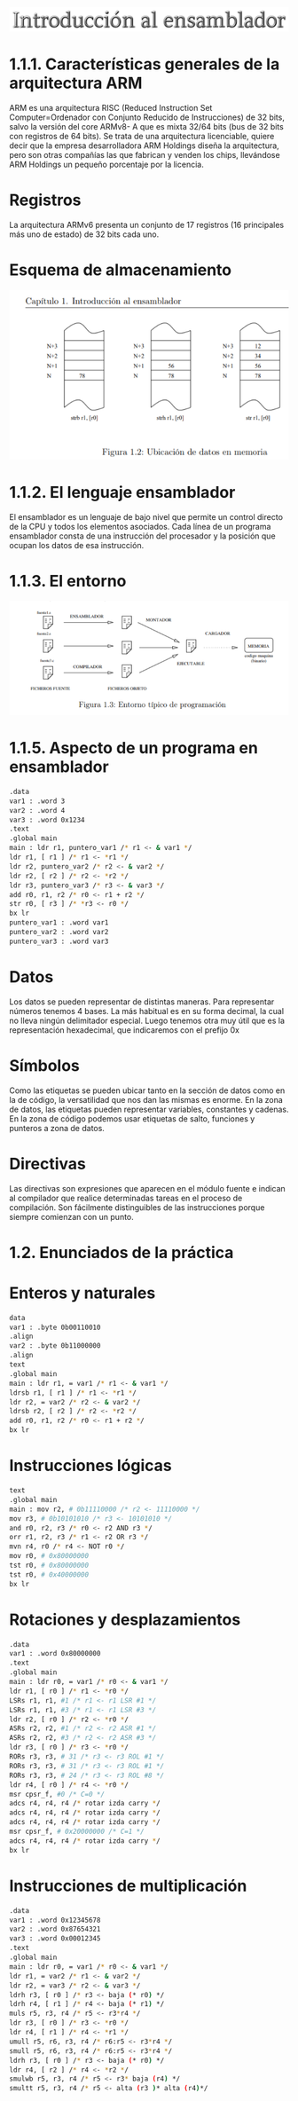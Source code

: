 ![](img/Cap1.png)
# 1.1.1. Características generales de la arquitectura ARM
ARM es una arquitectura RISC (Reduced Instruction Set Computer=Ordenador
con Conjunto Reducido de Instrucciones) de 32 bits, salvo la versión del core ARMv8-
A que es mixta 32/64 bits (bus de 32 bits con registros de 64 bits). Se trata de una
arquitectura licenciable, quiere decir que la empresa desarrolladora ARM Holdings
diseña la arquitectura, pero son otras compañías las que fabrican y venden los chips,
llevándose ARM Holdings un pequeño porcentaje por la licencia.
# Registros
La arquitectura ARMv6 presenta un conjunto de 17 registros (16 principales más
uno de estado) de 32 bits cada uno.
# Esquema de almacenamiento
![](img/Esq1.PNG)
# 1.1.2. El lenguaje ensamblador
El ensamblador es un lenguaje de bajo nivel que permite un control directo de
la CPU y todos los elementos asociados. Cada línea de un programa ensamblador
consta de una instrucción del procesador y la posición que ocupan los datos de esa
instrucción.
# 1.1.3. El entorno
![](img/Ent1.PNG)
# 1.1.5. Aspecto de un programa en ensamblador
```bash
.data
var1 : .word 3
var2 : .word 4
var3 : .word 0x1234
.text
.global main
main : ldr r1, puntero_var1 /* r1 <- & var1 */
ldr r1, [ r1 ] /* r1 <- *r1 */
ldr r2, puntero_var2 /* r2 <- & var2 */
ldr r2, [ r2 ] /* r2 <- *r2 */
ldr r3, puntero_var3 /* r3 <- & var3 */
add r0, r1, r2 /* r0 <- r1 + r2 */
str r0, [ r3 ] /* *r3 <- r0 */
bx lr
puntero_var1 : .word var1
puntero_var2 : .word var2
puntero_var3 : .word var3
```
# Datos
Los datos se pueden representar de distintas maneras. Para representar números
tenemos 4 bases. La más habitual es en su forma decimal, la cual no lleva ningún
delimitador especial. Luego tenemos otra muy útil que es la representación hexadecimal, que indicaremos con el prefijo 0x

# Símbolos
Como las etiquetas se pueden ubicar tanto en la sección de datos como en la de
código, la versatilidad que nos dan las mismas es enorme. En la zona de datos, las
etiquetas pueden representar variables, constantes y cadenas. En la zona de código
podemos usar etiquetas de salto, funciones y punteros a zona de datos.

# Directivas
Las directivas son expresiones que aparecen en el módulo fuente e indican al
compilador que realice determinadas tareas en el proceso de compilación. Son fácilmente distinguibles de las instrucciones porque siempre comienzan con un punto.

# 1.2. Enunciados de la práctica
# Enteros y naturales
```bash
data
var1 : .byte 0b00110010
.align
var2 : .byte 0b11000000
.align
text
.global main
main : ldr r1, = var1 /* r1 <- & var1 */
ldrsb r1, [ r1 ] /* r1 <- *r1 */
ldr r2, = var2 /* r2 <- & var2 */
ldrsb r2, [ r2 ] /* r2 <- *r2 */
add r0, r1, r2 /* r0 <- r1 + r2 */
bx lr
```
# Instrucciones lógicas
```bash
text
.global main
main : mov r2, # 0b11110000 /* r2 <- 11110000 */
mov r3, # 0b10101010 /* r3 <- 10101010 */
and r0, r2, r3 /* r0 <- r2 AND r3 */
orr r1, r2, r3 /* r1 <- r2 OR r3 */
mvn r4, r0 /* r4 <- NOT r0 */
mov r0, # 0x80000000
tst r0, # 0x80000000
tst r0, # 0x40000000
bx lr
```
# Rotaciones y desplazamientos
```bash
.data
var1 : .word 0x80000000
.text
.global main
main : ldr r0, = var1 /* r0 <- & var1 */
ldr r1, [ r0 ] /* r1 <- *r0 */
LSRs r1, r1, #1 /* r1 <- r1 LSR #1 */
LSRs r1, r1, #3 /* r1 <- r1 LSR #3 */
ldr r2, [ r0 ] /* r2 <- *r0 */
ASRs r2, r2, #1 /* r2 <- r2 ASR #1 */
ASRs r2, r2, #3 /* r2 <- r2 ASR #3 */
ldr r3, [ r0 ] /* r3 <- *r0 */
RORs r3, r3, # 31 /* r3 <- r3 ROL #1 */
RORs r3, r3, # 31 /* r3 <- r3 ROL #1 */
RORs r3, r3, # 24 /* r3 <- r3 ROL #8 */
ldr r4, [ r0 ] /* r4 <- *r0 */
msr cpsr_f, #0 /* C=0 */
adcs r4, r4, r4 /* rotar izda carry */
adcs r4, r4, r4 /* rotar izda carry */
adcs r4, r4, r4 /* rotar izda carry */
msr cpsr_f, # 0x20000000 /* C=1 */
adcs r4, r4, r4 /* rotar izda carry */
bx lr
```
# Instrucciones de multiplicación
```bash
.data
var1 : .word 0x12345678
var2 : .word 0x87654321
var3 : .word 0x00012345
.text
.global main
main : ldr r0, = var1 /* r0 <- & var1 */
ldr r1, = var2 /* r1 <- & var2 */
ldr r2, = var3 /* r2 <- & var3 */
ldrh r3, [ r0 ] /* r3 <- baja (* r0) */
ldrh r4, [ r1 ] /* r4 <- baja (* r1) */
muls r5, r3, r4 /* r5 <- r3*r4 */
ldr r3, [ r0 ] /* r3 <- *r0 */
ldr r4, [ r1 ] /* r4 <- *r1 */
umull r5, r6, r3, r4 /* r6:r5 <- r3*r4 */
smull r5, r6, r3, r4 /* r6:r5 <- r3*r4 */
ldrh r3, [ r0 ] /* r3 <- baja (* r0) */
ldr r4, [ r2 ] /* r4 <- *r2 */
smulwb r5, r3, r4 /* r5 <- r3* baja (r4) */
smultt r5, r3, r4 /* r5 <- alta (r3 )* alta (r4)*/
```
